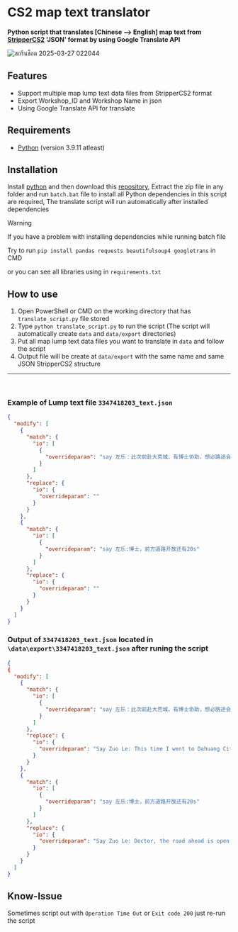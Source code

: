 # CS2 map text translator
**Python script that translates [Chinese --> English] map text from [StripperCS2](https://github.com/Source2ZE/StripperCS2) 'JSON' format by using Google Translate API**

![สกรีนช็อต 2025-03-27 022044](https://github.com/user-attachments/assets/8838af97-5fdc-4d14-8b85-b4992c5a0715)

## Features

- Support multiple map lump text data files from StripperCS2 format
- Export Workshop_ID and Workshop Name in json
- Using Google Translate API for translate

## Requirements

- [Python](https://www.python.org/downloads/) (version 3.9.11 atleast)

## Installation

Install [python](https://www.python.org/downloads/) and then download this [repository](https://github.com/Kianyaa/CS2-map-text-translator/archive/refs/heads/main.zip), Extract the zip file in any folder and run `batch.bat` file to install
all Python dependencies in this script are required, The translate script will run automatically after installed dependencies


> [!WARNING]
> If you have a problem with installing dependencies while running batch file
>
> Try to run `pip install pandas requests beautifulsoup4 googletrans` in CMD

or you can see all libraries using in `requirements.txt`

## How to use
1. Open PowerShell or CMD on the working directory that has `translate_script.py` file stored
2. Type `python translate_script.py` to run the script (The script will automatically create `data` and `data/export` directories)
3. Put all map lump text data files you want to translate in `data` and follow the script
4. Output file will be create at `data/export` with the same name and same JSON StripperCS2 structure

<hr>



<br>

### Example of Lump text file `3347418203_text.json`
```json
{
  "modify": [
    {
      "match": {
        "io": [
          {
            "overrideparam": "say 左乐：此次前赴大荒城，有博士协助，想必路途会轻松不少"
          }
        ]
      },
      "replace": {
        "io": {
          "overrideparam": ""
        }
      }
    },
    {
      "match": {
        "io": [
          {
            "overrideparam": "say 左乐:博士，前方道路开放还有20s"
          }
        ]
      },
      "replace": {
        "io": {
          "overrideparam": ""
        }
      }
    }
  ]
}
```

### Output of `3347418203_text.json` located in `\data\export\3347418203_text.json` after runing the script
```json
{
{
  "modify": [
    {
      "match": {
        "io": [
          {
            "overrideparam": "say 左乐：此次前赴大荒城，有博士协助，想必路途会轻松不少"
          }
        ]
      },
      "replace": {
        "io": {
          "overrideparam": "Say Zuo Le: This time I went to Dahuang City, with the help of a doctor, I guess the journey will be much easier"
        }
      }
    },
    {
      "match": {
        "io": [
          {
            "overrideparam": "say 左乐:博士，前方道路开放还有20s"
          }
        ]
      },
      "replace": {
        "io": {
          "overrideparam": "Say Zuo Le: Doctor, the road ahead is open for 20 seconds"
        }
      }
    }
  ]
}
```

## Know-Issue

Sometimes script out with `Operation Time Out` or `Exit code 200` just re-run the script 

